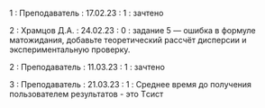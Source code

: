 1 : Преподаватель : 17.02.23 : 1 : зачтено

2 : Храмцов Д.А. : 24.02.23 : 0 : задание 5 — ошибка в формуле матожидания, добавьте теоретический рассчёт дисперсии и экспериментальную проверку.

2 : Преподаватель : 11.03.23 : 1 : зачтено

3 : Преподаватель : 21.03.23 : 1 : Cреднее время до получения пользователем результатов - это Tсист
